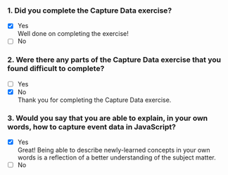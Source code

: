 ### 1. Did you complete the Capture Data exercise?

- [x] Yes <br>
      Well done on completing the exercise!
- [ ] No

### 2. Were there any parts of the Capture Data exercise that you found difficult to complete?

- [ ] Yes
- [x] No <br>
      Thank you for completing the Capture Data exercise.

### 3. Would you say that you are able to explain, in your own words, how to capture event data in JavaScript?

- [x] Yes <br>
      Great! Being able to describe newly-learned concepts in your own words is a reflection of a better understanding of the subject matter.
- [ ] No
